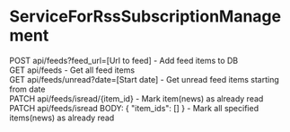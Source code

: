 # ServiceForRssSubscriptionManagement

POST api/feeds?feed_url=[Url to feed]              - Add feed items to DB<br />
GET api/feeds                                      - Get all feed items<br />
GET api/feeds/unread?date=[Start date]             - Get unread feed items starting from date<br />
PATCH api/feeds/isread/{item_id}                   - Mark item(news) as already read<br />
PATCH api/feeds/isread BODY: { "item_ids": [] }    - Mark all specified items(news) as already read<br />
